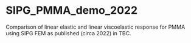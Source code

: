 # SIPG_PMMA_demo_2022
Comparison of linear elastic and linear viscoelastic response for PMMA using SIPG FEM as published (circa 2022) in TBC.
